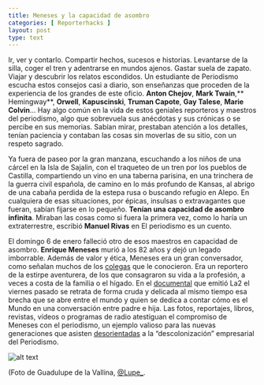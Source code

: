 ```yaml
---
title: Meneses y la capacidad de asombro
categories: [ Reporterhacks ]
layout: post
type: text
---
```


Ir, ver y contarlo. Compartir hechos, sucesos e historias. Levantarse de la silla, coger el tren y adentrarse en mundos ajenos. Gastar suela de zapato. Viajar y descubrir los relatos escondidos. Un estudiante de Periodismo escucha estos consejos casi a diario, son enseñanzas que proceden de la experiencia de los grandes de este oficio. **Anton Chejov**, **Mark Twain**,** Hemingway**, **Orwell**, **Kapuscinski**, **Truman Capote**, **Gay Talese**, **Marie Colvin**… Hay algo común en la vida de estos geniales reporteros y maestros del periodismo, algo que sobrevuela sus anécdotas y sus crónicas o se percibe en sus memorias. Sabían mirar, prestaban atención a los detalles, tenían paciencia y contaban las cosas sin moverlas de su sitio, con un respeto sagrado.

Ya fuera de paseo por la gran manzana, escuchando a los niños de una cárcel en la Isla de Sajalin, con el traqueteo de un tren por los pueblos de Castilla, compartiendo un vino en una taberna parisina, en una trinchera de la guerra civil española, de camino en lo más profundo de Kansas, al abrigo de una cabaña perdida de la estepa rusa o buscando refugio en Alepo. En cualquiera de esas situaciones, por épicas, insulsas o extravagantes que fueran, sabían fijarse en lo pequeño. </span>**Tenían una capacidad de asombro infinita**. Miraban las cosas como si fuera la primera vez, como lo haría un extraterrestre, escribió **Manuel Rivas** en El periodismo es un cuento.

El domingo 6 de enero falleció otro de esos maestros en capacidad de asombro. **Enrique Meneses** murió a los 82 años y dejó un legado imborrable. Además de valor y ética, Meneses era un gran conversador, como señalan muchos de los [colegas](http://www.jotdown.es/2013/01/ramon-lobo-enrique-meneses-ya-es-rio/ "Enrique Meneses ya es río") que le conocieron. Era un reportero de la estirpe aventurera, de los que consagraron su vida a la profesión, a veces a costa de la familia o el hígado. En el [documental](http://www.rtve.es/alacarta/videos/el-documental/2-estrena-oxigeno-para-vivir-homenaje-reportero-enrique-meneses/1652840/ "Oxígeno para vivir") que emitió La2 el viernes pasado se retrata de forma cruda y delicada al mismo tiempo esa brecha que se abre entre el mundo y quien se dedica a contar cómo es el Mundo en una conversación entre padre e hija. Las fotos, reportajes, libros, revistas, vídeos o programas de radio atestiguan el compromiso de Meneses con el periodismo, un ejemplo valioso para las nuevas generaciones que asisten [desorientadas](http://miguelcarvajal.es/post/34228596947/apologia-del-periodismo "Apología del periodismo") a la “descolonización” empresarial del Periodismo. 

![alt text](http://www.jotdown.es/wp-content/uploads/2013/01/Enrique-Meneses-para-Jot-Down-fotograf%C3%ADa-de-Guadalupe-de-la-Vallina.jpg "Enrique Meneses")

(Foto de Guadulupe de la Vallina, [@Lupe_](https://twitter.com/Lupe_ "Twitter de Lupe").